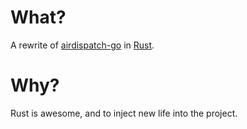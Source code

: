 # What?
A rewrite of [airdispatch-go](https://github.com/airdispatch/airdispatch-go) in 
[Rust](https://rust-lang.org).

# Why?
Rust is awesome, and to inject new life into the project.
